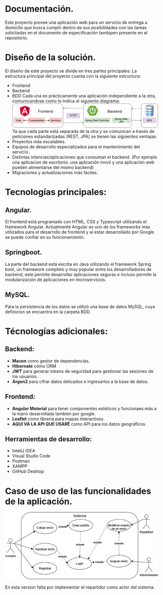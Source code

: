 # Documentación.
Este proyecto provee una aplicación web para un servicio de entrega a domicilio que busca cumplir dentro de sus posibilidades con las tareas solicitadas en el documento de especificación tambipen presente en el repositorio.


# Diseño de la solución.
El diseño de este proyecto se divide en tres partes principales:
La estructura principal del proyecto cuenta con la siguiente estructura:
- Frontend
- Backend
- BDD
Cada una es prácticamente una aplicación independiente a la otra, comunicandose como lo indica el siguiente diagrama:
![Arquitectura del proyecto](/doc/img/dia1.png)
Ya que cada parte está separada de la otra y se comunican a través de peticiones estandarizadas (REST, JPA) se tienen las siguientes ventajas:
- Proyectos más escalables.
- Equipos de desarrollo especializados para el mantenimiento del servicio.
- Distintas intancias/aplicaciones que consuman el backend. (Por ejemplo una aplicacion de escritorio, una aplicación movil y una aplicación web pueden alimentarse del mismo backend)
- Migraciones y actualizaciones más fáciles.
 

# Tecnologías principales:
## Angular. 
El frontend está programado con HTML, CSS y Typescript utilizando el framework  Angular. Actualmente Angular es uno de los frameworks más utilizados para el desarrollo de frontend y al estar  desarrollado por Google se puede confiar en su funcionamiento.

## Springboot.
La parte del backend está escrita en Java utilizando el framework Spring boot, un framework completo y muy popular entre los desarrolladores de backend, este permite desarrollar aplicaciones seguras e incluso permite la modularización de aplicaciones en microservicios. 

## MySQL.
Para la persistencia de los datos se utilizó una base de datos MySQL, cuya definicion se encuentra en la carpeta BDD.

# Técnologías adicionales:
## Backend:
- **Maven** como gestor de dependencias.
- **Hibernate** como ORM
- **JWT** para generar tokens de seguridad para gestionar las sesiones de los usuarios.
- **Argon2** para cifrar datos delicados e ingresarlos a la base de datos.
## Frontend:
- **Angular Material** para tener componentes estéticos y funcionaes más a la mano desarrollada tambien por google.
- **Leaflet** como libreria para mapas interactivos.
- **AQUI VA LA API QUE USARË** como API para los datos geográficos.  

## Herramientas de desarrollo:
- InteliJ IDEA
- Visual Studio Code
- Postman
- XAMPP
- GitHub Desktop

# Caso de uso de las funcionalidades de la aplicación.
![Caso de uso](/doc/img/casoUso.png)


En esta version falta por implementar el repartidor como actor del sistema.
